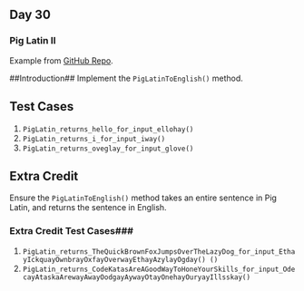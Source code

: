 
## Day 30 ##

### Pig Latin II ###

Example from [GitHub Repo](https://github.com/AlanBarber/CodeKatas).

##Introduction##
Implement the `PigLatinToEnglish()` method.

## Test Cases ##
1. `PigLatin_returns_hello_for_input_ellohay()`
1. `PigLatin_returns_i_for_input_iway()`
1. `PigLatin_returns_oveglay_for_input_glove()`
 
## Extra Credit ##

Ensure the `PigLatinToEnglish()` method takes an entire sentence in Pig Latin, and returns the sentence in English.

### Extra Credit Test Cases###
1. `PigLatin_returns_TheQuickBrownFoxJumpsOverTheLazyDog_for_input_EthayIckquayOwnbrayOxfayOverwayEthayAzylayOgday()
()`
2. `PigLatin_returns_CodeKatasAreAGoodWayToHoneYourSkills_for_input_OdecayAtaskaArewayAwayOodgayAywayOtayOnehayOuryayIllsskay()`
